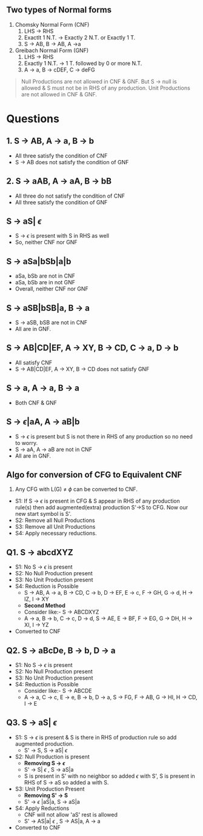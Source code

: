 ## Two types of Normal forms
1. Chomsky Normal Form (CNF)
   1. LHS -> RHS
   2. Exactlt 1 N.T. -> Exactly 2 N.T. or Exactly 1 T.
   3. S -> AB, B -> AB, A ->a
2. Greibach Normal Form (GNF)
   1. LHS -> RHS
   2. Exactly 1 N.T. -> 1 T. followed by 0 or more N.T.
   3. A -> a, B -> cDEF, C -> deFG

> Null Productions are not allowed in CNF & GNF.
> But S -> null is allowed & S must not be in RHS of any production.
> Unit Productions are not allowed in CNF & GNF.

# Questions

## 1. S -> AB, A -> a, B -> b
- All three satisfy the condition of CNF
- S -> AB does not satisfy the condition of GNF

## 2. S -> aAB, A -> aA, B -> bB
- All three do not satisfy the condition of CNF
- All three satisfy the condition of GNF

## S -> aS| $\epsilon$
- S -> $\epsilon$ is present with S in RHS as well
- So, neither CNF nor GNF

## S -> aSa|bSb|a|b
- aSa, bSb are not in CNF
- aSa, bSb are in not GNF
- Overall, neither CNF nor GNF

## S -> aSB|bSB|a, B -> a
- S -> aSB, bSB are not in CNF
- All are in GNF.

## S -> AB|CD|EF, A -> XY, B -> CD, C -> a, D -> b
- All satisfy CNF
- S -> AB|CD|EF, A -> XY, B -> CD does not satisfy GNF

## S -> a, A -> a, B -> a
- Both CNF & GNF

## S -> $\epsilon$|aA, A -> aB|b
- S -> $\epsilon$ is present but S is not there in RHS of any production so no need to worry.
- S -> aA, A -> aB are not in CNF
- All are in GNF.

## Algo for conversion of CFG to Equivalent CNF
1. Any CFG with L(G) $\neq$ $\phi$ can be converted to CNF.

- S1: If S -> $\epsilon$ is present in CFG & S appear in RHS of any production rule(s) then add augmented(extra) production S'->S to CFG. Now our new start symbol is S'.
- S2: Remove all Null Productions
- S3: Remove all Unit Productions
- S4: Apply necessary reductions.

## Q1. S -> abcdXYZ
- S1: No S -> $\epsilon$ is present
- S2: No Null Production present
- S3: No Unit Production present
- S4: Reduction is Possible
  - S -> AB, A -> a, B -> CD, C -> b, D -> EF, E -> c, F -> GH, G -> d, H -> IZ, I -> XY
  - **Second Method**
  - Consider like:- S -> ABCDXYZ
  - A -> a, B -> b, C -> c, D -> d, S -> AE, E -> BF, F -> EG, G -> DH, H -> XI, I -> YZ
- Converted to CNF

## Q2. S -> aBcDe, B -> b, D -> a
- S1: No S -> $\epsilon$ is present
- S2: No Null Production present
- S3: No Unit Production present
- S4: Reduction is Possible
  - Consider like:- S -> ABCDE
  - A -> a, C -> c, E -> e, B -> b, D -> a, S -> FG, F -> AB, G -> HI, H -> CD, I -> E

## Q3. S -> aS| $\epsilon$
- S1: S -> $\epsilon$ is present & S is there in RHS of production rule so add augmented production.
  - S' -> S, S -> aS| $\epsilon$
- S2: Null Production is present
  - **Removing S -> $\epsilon$**
  - S' -> S| $\epsilon$ , S -> aS|a
  - S is present in S' with no neighbor so added $\epsilon$ with S', S is present in RHS of S -> aS so added a with S.
- S3: Unit Production Present
  - **Removing S' -> S**
  - S' -> $\epsilon$ |aS|a, S -> aS|a
- S4: Apply Reductions
  - CNF will not allow 'aS' rest is allowed
  - S' -> AS|a| $\epsilon$ , S -> AS|a, A -> a
- Converted to CNF
